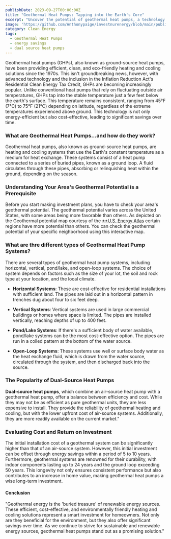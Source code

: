 ```yaml
---
publishDate: 2023-09-27T00:00:00Z
title: "Geothermal Heat Pumps: Tapping into the Earth's Core"
excerpt: "Uncover the potential of geothermal heat pumps, a technology that leverages the Earth's core temperature to heat and cool your home efficiently. Learn about the installation process, benefits, and how to make an informed decision."
image: 'https://github.com/Anthonypaige/investnurenergy/blob/main/public/images/cover-art/GEO-1-cover-art.png?raw=true'
category: Clean Energy
tags:
  - Geothermal Heat Pumps
  - energy savings
  - dual source heat pumps
---
```


Geothermal heat pumps (GHPs), also known as ground-source heat pumps, have been providing efficient, clean, and eco-friendly heating and cooling solutions since the 1970s. This isn't groundbreaking news, however, with advanced technology and the inclusion in the Inflation Reduction Act's Residential Clean Energy Tax Credit, GHPs are becoming increasingly popular. Unlike conventional heat pumps that rely on fluctuating outside air temperatures, GHPs tap into the stable temperature just a few feet below the earth's surface. This temperature remains consistent, ranging from 45°F (7°C) to 75°F (21°C) depending on latitude, regardless of the extreme temperatures experienced above ground. This technology is not only energy-efficient but also cost-effective, leading to significant savings over time.


### **What are Geothermal Heat Pumps...and how do they work?**

Geothermal heat pumps, also known as ground-source heat pumps, are heating and cooling systems that use the Earth's constant temperature as a medium for heat exchange. These systems consist of a heat pump connected to a series of buried pipes, known as a ground loop. A fluid circulates through these pipes, absorbing or relinquishing heat within the ground, depending on the season.

### **Understanding Your Area's Geothermal Potential is a Prerequisite**

Before you start making investment plans, you have to check your area's geothermal potential. The geothermal potential varies across the United States, with some areas being more favorable than others. As depicted on the Geothermal potential map courtesy of the [**U.S. Energy Atlas]() certain regions have more potential than others. You can check the geothermal potential of your specific neighborhood using this interactive map.



### **What are thre different types of Geothermal Heat Pump Systems?**

There are several types of geothermal heat pump systems, including horizontal, vertical, pond/lake, and open-loop systems. The choice of system depends on factors such as the size of your lot, the soil and rock type at your location, and the local climate.

- **Horizontal Systems**: These are cost-effective for residential installations with sufficient land. The pipes are laid out in a horizontal pattern in trenches dug about four to six feet deep.

- **Vertical Systems**: Vertical systems are used in large commercial buildings or homes where space is limited. The pipes are installed vertically, reaching depths of up to 400 feet.

- **Pond/Lake Systems**: If there's a sufficient body of water available, pond/lake systems can be the most cost-effective option. The pipes are run in a coiled pattern at the bottom of the water source.

- **Open-Loop Systems**: These systems use well or surface body water as the heat exchange fluid, which is drawn from the water source, circulated through the system, and then discharged back into the source.

### **The Popularity of Dual-Source Heat Pumps**

**Dual-source heat pumps**, which combine an air-source heat pump with a geothermal heat pump, offer a balance between efficiency and cost. While they may not be as efficient as pure geothermal units, they are less expensive to install. They provide the reliability of geothermal heating and cooling, but with the lower upfront cost of air-source systems. Additionally, they are more readily available on the current market."

### **Evaluating Cost and Return on Investment**

The initial installation cost of a geothermal system can be significantly higher than that of an air-source system. However, this initial investment can be offset through energy savings within a period of 5 to 10 years. Furthermore, geothermal systems are renowned for their durability, with indoor components lasting up to 24 years and the ground loop exceeding 50 years. This longevity not only ensures consistent performance but also contributes to an increase in home value, making geothermal heat pumps a wise long-term investment. 

#### **Conclusion**

"Geothermal energy is the 'buried treasure' of renewable energy sources. These efficient, cost-effective, and environmentally friendly heating and cooling solutions represent a smart investment for homeowners. Not only are they beneficial for the environment, but they also offer significant savings over time. As we continue to strive for sustainable and renewable energy sources, geothermal heat pumps stand out as a promising solution."
